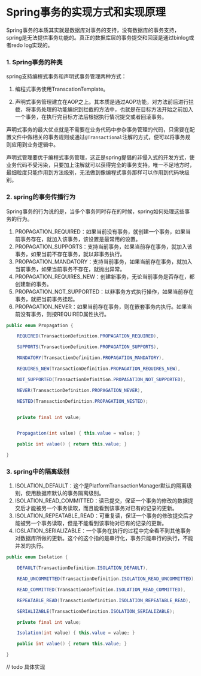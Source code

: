 # Spring事务的实现方式和实现原理

Spring事务的本质其实就是数据库对事务的支持，没有数据库的事务支持，spring是无法提供事务功能的。真正的数据库层的事务提交和回滚是通过binlog或者redo log实现的。

### 1. Spring事务的种类

spring支持编程式事务和声明式事务管理两种方式：
1. 编程式事务使用TranscationTemplate。
    
2. 声明式事务管理建立在AOP之上。其本质是通过AOP功能，对方法前后进行拦截，将事务处理的功能编织到拦截的方法中，也就是在目标方法开始之前加入一个事务，在执行完目标方法后根据执行情况提交或者回滚事务。


声明式事务的最大优点就是不需要在业务代码中参杂事务管理的代码，只需要在配置文件中做相关的事务规则或通过`@Transactional`注解的方式，便可以将事务规则应用到业务逻辑中。

声明式管理要优于编程式事务管理，这正是spring提倡的非侵入式的开发方式，使业务代码不受污染，只要加上注解就可以获得完全的事务支持。唯一不足地方时，最细粒度只能作用到方法级别，无法做到像编程式事务那样可以作用到代码块级别。

### 2. spring的事务传播行为

Spring事务的行为说的是，当多个事务同时存在的时候，spring如何处理这些事务的行为。

1. PROPAGATION_REQUIRED：如果当前没有事务，就创建一个事务，如果当前事务存在，就加入该事务，该设置是最常用的设置。
2. PROPAGATION_SUPPORTS：支持当前事务，如果当前存在事务，就加入该事务，如果当前不存在事务，就以非事务执行。
3. PROPAGATION_MANDATORY：支持当前事务，如果当前存在事务，就加入当前事务，如果当前事务不存在，就抛出异常。
4. PROPAGATION_REQUIRES_NEW：创建新事务，无论当前事务是否存在，都创建新的事务。
5. PROPAGATION_NOT_SUPPORTED：以非事务方式执行操作，如果当前存在事务，就把当前事务挂起。
6. PROPAGATION_NEVER：如果当前存在事务，则在嵌套事务内执行。如果当前没有事务，则按REQUIRED属性执行。

```java
public enum Propagation {

	REQUIRED(TransactionDefinition.PROPAGATION_REQUIRED),

	SUPPORTS(TransactionDefinition.PROPAGATION_SUPPORTS),

	MANDATORY(TransactionDefinition.PROPAGATION_MANDATORY),

	REQUIRES_NEW(TransactionDefinition.PROPAGATION_REQUIRES_NEW),

	NOT_SUPPORTED(TransactionDefinition.PROPAGATION_NOT_SUPPORTED),

	NEVER(TransactionDefinition.PROPAGATION_NEVER),

	NESTED(TransactionDefinition.PROPAGATION_NESTED);


	private final int value;


	Propagation(int value) { this.value = value; }

	public int value() { return this.value; }

}
```

### 3. spring中的隔离级别

1. ISOLATION_DEFAULT：这个是PlatformTransactionManager默认的隔离级别，使用数据库默认的事务隔离级别。
2. ISOLATION_READ_COMMITTED：读已提交，保证一个事务的修改的数据提交后才能被另一个事务读取，而且能看到该事务对已有的记录的更新。
4. ISOLATION_REPEATABLE_READ：可重复读，保证一个事务的修改提交后才能被另一个事务读取，但是不能看到该事物对已有的记录的更新。
5. IOSLATION_SERIALIZABLE：一个事务在执行的过程中完全看不到其他事务对数据库所做的更新。这个的这个指的是串行化，事务只能串行的执行，不能并发的执行。

```java
public enum Isolation {

	DEFAULT(TransactionDefinition.ISOLATION_DEFAULT),

	READ_UNCOMMITTED(TransactionDefinition.ISOLATION_READ_UNCOMMITTED),

	READ_COMMITTED(TransactionDefinition.ISOLATION_READ_COMMITTED),

	REPEATABLE_READ(TransactionDefinition.ISOLATION_REPEATABLE_READ),

	SERIALIZABLE(TransactionDefinition.ISOLATION_SERIALIZABLE);

	private final int value;

	Isolation(int value) { this.value = value; }

	public int value() { return this.value; }

}
```

// todo 具体实现
